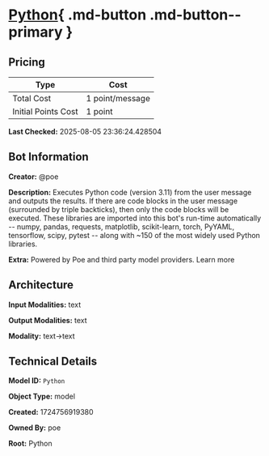 # [Python](https://poe.com/Python){ .md-button .md-button--primary }

## Pricing

| Type | Cost |
|------|------|
| Total Cost | 1 point/message |
| Initial Points Cost | 1 point |

**Last Checked:** 2025-08-05 23:36:24.428504


## Bot Information

**Creator:** @poe

**Description:** Executes Python code (version 3.11) from the user message and outputs the results. If there are code blocks in the user message (surrounded by triple backticks), then only the code blocks will be executed. These libraries are imported into this bot's run-time automatically -- numpy, pandas, requests, matplotlib, scikit-learn, torch, PyYAML, tensorflow, scipy, pytest -- along with ~150 of the most widely used Python libraries.

**Extra:** Powered by Poe and third party model providers. Learn more


## Architecture

**Input Modalities:** text

**Output Modalities:** text

**Modality:** text->text


## Technical Details

**Model ID:** `Python`

**Object Type:** model

**Created:** 1724756919380

**Owned By:** poe

**Root:** Python
